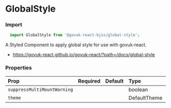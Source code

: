 GlobalStyle
===========

### Import
```js
  import GlobalStyle from '@govuk-react-bjss/global-style';
```
<!-- STORY -->

A Styled Component to apply global style for use with govuk-react.

- https://govuk-react.github.io/govuk-react/?path=/docs/global-style

### Properties
Prop | Required | Default | Type | Description
:--- | :------- | :------ | :--- | :----------
 `suppressMultiMountWarning` |  |  | boolean | 
 `theme` |  |  | DefaultTheme | 


